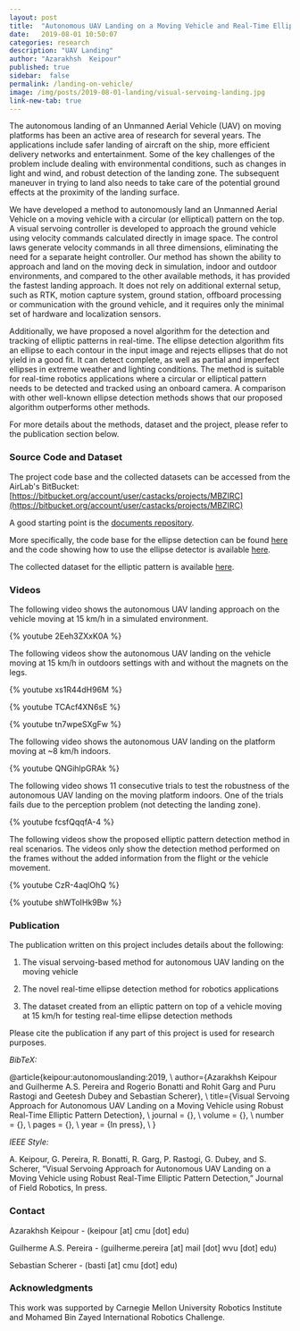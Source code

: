 ```yaml
---
layout: post
title:  "Autonomous UAV Landing on a Moving Vehicle and Real-Time Ellipse Detection"
date:   2019-08-01 10:50:07
categories: research
description: "UAV Landing"
author: "Azarakhsh  Keipour"
published: true
sidebar:  false
permalink: /landing-on-vehicle/
image: /img/posts/2019-08-01-landing/visual-servoing-landing.jpg
link-new-tab: true
---
```


The autonomous landing of an Unmanned Aerial Vehicle (UAV) on moving platforms has been an active area of research for several years. The applications include safer landing of aircraft on the ship, more efficient delivery networks and entertainment. Some of the key challenges of the problem include dealing with environmental conditions, such as changes in light and wind, and robust detection of the landing zone. The subsequent maneuver in trying to land also needs to take care of the potential ground effects at the proximity of the landing surface. 

We have developed a method to autonomously land an Unmanned Aerial Vehicle on a moving vehicle with a circular (or elliptical) pattern on the top. A visual servoing controller is developed to approach the ground vehicle using velocity commands calculated directly in image space. The control laws generate velocity commands in all three dimensions, eliminating the need for a separate height controller. Our method has shown the ability to approach and land on the moving deck in simulation, indoor and outdoor environments, and compared to the other available methods, it has provided the fastest landing approach. It does not rely on additional external setup, such as RTK, motion capture system, ground station, offboard processing or communication with the ground vehicle, and it requires only the minimal set of hardware and localization sensors. 

Additionally, we have proposed a novel algorithm for the detection and tracking of elliptic patterns in real-time. The ellipse detection algorithm fits an ellipse to each contour in the input image and rejects ellipses that do not yield in a good fit. It can detect complete, as well as partial and imperfect ellipses in extreme weather and lighting conditions. The method is suitable for real-time robotics applications where a circular or elliptical pattern needs to be detected and tracked using an onboard camera. A comparison with other well-known ellipse detection methods shows that our proposed algorithm outperforms other methods. 

For more details about the methods, dataset and the project, please refer to the publication section below. 

### Source Code and Dataset

The project code base and the collected datasets can be accessed from the AirLab's BitBucket: [https://bitbucket.org/account/user/castacks/projects/MBZIRC](https://bitbucket.org/account/user/castacks/projects/MBZIRC) 

A good starting point is the [documents repository](https://bitbucket.org/castacks/mbzirc_documents/wiki/Home). 

More specifically, the code base for the ellipse detection can be found [here](https://bitbucket.org/castacks/mbzirc_commons/) and the code showing how to use the ellipse detector is available [here](https://bitbucket.org/castacks/mbzirc_decktrack). 

The collected dataset for the elliptic pattern is available [here](http://bit.ly/airlabmbzdataset). 

### Videos

The following video shows the autonomous UAV landing approach on the vehicle moving at 15 km/h in a simulated environment. 

{% youtube 2Eeh3ZXxK0A %}


The following videos show the autonomous UAV landing on the vehicle moving at 15 km/h in outdoors settings with and without the magnets on the legs. 

{% youtube xs1R44dH96M %}

{% youtube TCAcf4XN6sE %}

{% youtube tn7wpeSXgFw %}

The following video shows the autonomous UAV landing on the platform moving at ~8 km/h indoors. 

{% youtube QNGihlpGRAk %}

The following video shows 11 consecutive trials to test the robustness of the autonomous UAV landing on the moving platform indoors. One of the trials fails due to the perception problem (not detecting the landing zone). 

{% youtube fcsfQqqfA-4 %}

The following videos show the proposed elliptic pattern detection method in real scenarios. The videos only show the detection method performed on the frames without the added information from the flight or the vehicle movement. 

{% youtube CzR-4aqlOhQ %}

{% youtube shWToIHk9Bw %}

### Publication

The publication written on this project includes details about the following: 

1. The visual servoing-based method for autonomous UAV landing on the moving vehicle

1. The novel real-time ellipse detection method for robotics applications

1. The dataset created from an elliptic pattern on top of a vehicle moving at 15 km/h for testing real-time ellipse detection methods

Please cite the publication if any part of this project is used for research purposes. 

*BibTeX:* 

@article{keipour:autonomouslanding:2019, \\
author={Azarakhsh Keipour and Guilherme A.S. Pereira and Rogerio Bonatti and Rohit Garg and Puru Rastogi and Geetesh Dubey and Sebastian Scherer}, \\
title={Visual Servoing Approach for Autonomous UAV Landing on a Moving Vehicle using Robust Real-Time Elliptic Pattern Detection}, \\
journal = {}, \\
volume = {}, \\
number = {}, \\
pages = {}, \\
year = {In press}, \\
} 

*IEEE Style:* 

A. Keipour, G. Pereira, R. Bonatti, R. Garg, P. Rastogi, G. Dubey, and S. Scherer, “Visual Servoing Approach for Autonomous UAV Landing on a Moving Vehicle using Robust Real-Time Elliptic Pattern Detection,” Journal of Field Robotics, In press. 

### Contact 

Azarakhsh Keipour - (keipour [at] cmu [dot] edu) 

Guilherme A.S. Pereira - (guilherme.pereira [at] mail [dot] wvu [dot] edu) 

Sebastian Scherer - (basti [at] cmu [dot] edu) 

### Acknowledgments

This work was supported by Carnegie Mellon University Robotics Institute and Mohamed Bin Zayed International Robotics Challenge.